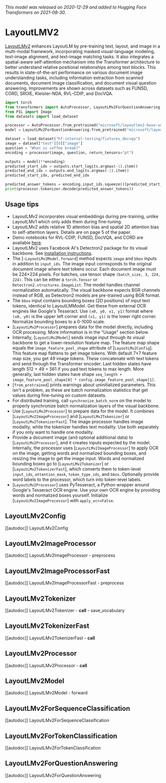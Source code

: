 <!--Copyright 2021 The HuggingFace Team. All rights reserved.

Licensed under the Apache License, Version 2.0 (the "License"); you may not use this file except in compliance with
the License. You may obtain a copy of the License at

http://www.apache.org/licenses/LICENSE-2.0

Unless required by applicable law or agreed to in writing, software distributed under the License is distributed on
an "AS IS" BASIS, WITHOUT WARRANTIES OR CONDITIONS OF ANY KIND, either express or implied. See the License for the
specific language governing permissions and limitations under the License.

⚠️ Note that this file is in Markdown but contain specific syntax for our doc-builder (similar to MDX) that may not be
rendered properly in your Markdown viewer.

-->
*This model was released on 2020-12-29 and added to Hugging Face Transformers on 2021-08-30.*

# LayoutLMV2

[LayoutLMv2](https://huggingface.co/papers/2012.14740) enhances LayoutLM by pre-training text, layout, and image in a multi-modal framework, incorporating masked visual-language modeling, text-image alignment, and text-image matching tasks. It also integrates a spatial-aware self-attention mechanism into the Transformer architecture to better understand relative positional relationships among text blocks. This results in state-of-the-art performance on various document image understanding tasks, including information extraction from scanned documents, document image classification, and document visual question answering. Improvements are shown across datasets such as FUNSD, CORD, SROIE, Kleister-NDA, RVL-CDIP, and DocVQA.

<hfoptions id="usage">
<hfoption id="LayoutLMv2ForQuestionAnswering">

```py
import torch
from transformers import AutoProcessor, LayoutLMv2ForQuestionAnswering
from PIL import Image
from datasets import load_dataset

processor = AutoProcessor.from_pretrained("microsoft/layoutlmv2-base-uncased")
model = LayoutLMv2ForQuestionAnswering.from_pretrained("microsoft/layoutlmv2-base-uncased", dtype="auto")

dataset = load_dataset("hf-internal-testing/fixtures_docvqa")
image = dataset["test"][0]["image"]
question = "When is coffee break?"
encoding = processor(image, question, return_tensors="pt")

outputs = model(**encoding)
predicted_start_idx = outputs.start_logits.argmax(-1).item()
predicted_end_idx = outputs.end_logits.argmax(-1).item()
predicted_start_idx, predicted_end_idx

predicted_answer_tokens = encoding.input_ids.squeeze()[predicted_start_idx : predicted_end_idx + 1]
print(processor.tokenizer.decode(predicted_answer_tokens))
```

</hfoption>
</hfoptions>

## Usage tips

- LayoutLMv2 incorporates visual embeddings during pre-training, unlike LayoutLMv1 which only adds them during fine-tuning.
- LayoutLMv2 adds relative 1D attention bias and spatial 2D attention bias to self-attention layers. Details are on page 5 of the paper.
- Demo notebooks for RVL-CDIP, FUNSD, DocVQA, and CORD are available [here](https://github.com/microsoft/unilm/tree/master/layoutlmv2).
- LayoutLMv2 uses Facebook AI's Detectron2 package for its visual backbone. See [installation instructions](https://detectron2.readthedocs.io/en/latest/tutorials/install.html).
- The [`~LayoutLMv2Model.forward`] method expects `image` and `bbox` inputs in addition to `input_ids`. The image input corresponds to the original document image where text tokens occur. Each document image must be 224×224 pixels. For batches, use tensor shape `(batch_size, 3, 224, 224)`. This can be either a `torch.Tensor` or `Detectron2.structures.ImageList`. The model handles channel normalization automatically. The visual backbone expects BGR channels instead of RGB, as Detectron2 models are pre-trained using BGR format.
- The `bbox` input contains bounding boxes (2D positions) of input text tokens, identical to LayoutLMModel. Get these from external OCR engines like Google's Tesseract. Use `(x0, y0, x1, y1)` format where `(x0, y0)` is the upper left corner and `(x1, y1)` is the lower right corner. Normalize bounding boxes to a 0-1000 scale.
- [`LayoutLMv2Processor`] prepares data for the model directly, including OCR processing. More information is in the "Usage" section below.
- Internally, [`LayoutLMv2Model`] sends image input through its visual backbone to get a lower-resolution feature map. The feature map shape equals the `image_feature_pool_shape` attribute of [`LayoutLMv2Config`]. This feature map flattens to get image tokens. With default 7×7 feature map size, you get 49 image tokens. These concatenate with text tokens and send through the Transformer encoder. Last hidden states have length 512 + 49 = 561 if you pad text tokens to max length. More generally, last hidden states have shape `seq_length + image_feature_pool_shape[0] * config.image_feature_pool_shape[1]`.
- [`from_pretrained`] prints warnings about uninitialized parameters. This isn't a problem, as these are batch normalization statistics that get values during fine-tuning on custom datasets.
- For distributed training, call `synchronize_batch_norm` on the model to properly synchronize batch normalization layers of the visual backbone.
- Use [`LayoutLMv2Processor`] to prepare data for the model. It combines [`LayoutLMv2ImageProcessor`] and [`LayoutLMv2Tokenizer`] or [`LayoutLMv2TokenizerFast`]. The image processor handles image modality, while the tokenizer handles text modality. Use both separately if you only want to handle one modality.
- Provide a document image (and optional additional data) to [`LayoutLMv2Processor`], and it creates inputs expected by the model. Internally, the processor uses [`LayoutLMv2ImageProcessor`] to apply OCR on the image, getting words and normalized bounding boxes, and resizing the image to get the image input. Words and normalized bounding boxes go to [`LayoutLMv2Tokenizer`] or [`LayoutLMv2TokenizerFast`], which converts them to token-level `input_ids`, `attention_mask`, `token_type_ids`, and `bbox`. Optionally provide word labels to the processor, which turn into token-level labels.
- [`LayoutLMv2Processor`] uses PyTesseract, a Python wrapper around Google's Tesseract OCR engine. Use your own OCR engine by providing words and normalized boxes yourself. Initialize [`LayoutLMv2ImageProcessor`] with `apply_ocr=False`.

## LayoutLMv2Config

[[autodoc]] LayoutLMv2Config

## LayoutLMv2ImageProcessor

[[autodoc]] LayoutLMv2ImageProcessor
    - preprocess

## LayoutLMv2ImageProcessorFast

[[autodoc]] LayoutLMv2ImageProcessorFast
    - preprocess

## LayoutLMv2Tokenizer

[[autodoc]] LayoutLMv2Tokenizer
    - __call__
    - save_vocabulary

## LayoutLMv2TokenizerFast

[[autodoc]] LayoutLMv2TokenizerFast
    - __call__

## LayoutLMv2Processor

[[autodoc]] LayoutLMv2Processor
    - __call__

## LayoutLMv2Model

[[autodoc]] LayoutLMv2Model
    - forward

## LayoutLMv2ForSequenceClassification

[[autodoc]] LayoutLMv2ForSequenceClassification

## LayoutLMv2ForTokenClassification

[[autodoc]] LayoutLMv2ForTokenClassification

## LayoutLMv2ForQuestionAnswering

[[autodoc]] LayoutLMv2ForQuestionAnswering

